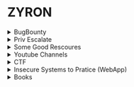 # ZYRON
<details>
    <summary>BugBounty</summary>
    <li> <a href="https://www.hacksplaining.com/lessons">Hacksplaining</a></li>
    <li> <a href="https://pwning.owasp-juice.shop/">Pwning OWASP Juice Shop</a> </li>
    <li> <a href="https://www.bugcrowd.com/hackers/bugcrowd-university/">Bugcrowd University </a> </li>
    <li> <a href="https://application.security/free-application-security-training">Free-application-security-training </a> </li>
    <li> <a href="https://ckarande.gitbooks.io/owasp-nodegoat-tutorial/content/index.html">OWASP NodeGoat Tutorial </a> </li>
    <li> <a href="https://github.com/nahamsec/Resources-for-Beginner-Bug-Bounty-Hunters">Resources-for-Beginner-Bug-Bounty-Hunters </a> </li>
    <li> <a href="https://github.com/qazbnm456/awesome-web-security#readme">Awesome Web Security </a> </li>
    <li> <a href="https://medium.com/bugbountywriteup/tagged/bug-bounty">Info Sec Write Ups </a> </li>
    <li> <a href="https://www.youtube.com/playlist?list=PLwP4ObPL5GY940XhCtAykxLxLEOKCu0nT&pbjreload=101">Mehmet İnce Web Security & Hacking </a></li> 
    <li> <a href="https://www.hacker101.com/resources#2">Hacker101 Resources</a> </li>
    <li> <a href="https://owasp.org/www-project-top-ten/">Owasp Top10 </a> </li>
    <li> <a href="https://www.exploit-db.com/papers">ExploitDb Papers. </a> </li>
    <li> <a href="https://portswigger.net/research">PortSwigger Research </a> </li>
    <li> <a href="https://portswigger.net/daily-swig">PortSwigger Daily-Swig </a> </li>
    <li> <a href="https://www.acunetix.com/blog/articles/">Acunetix Articles </a> </li>
    <li> <a href="https://www.acunetix.com/blog/articles/server-side-request-forgery-vulnerability/">Acunetix|What is SSRF? </a> </li>
    <li> <a href="https://portswigger.net/daily-swig/prototype-pollution-the-dangerous-and-underrated-vulnerability-impacting-javascript-applications">PortSwigger      Prototype Pollution </a> </li>
    <li> <a href="https://gracefulsecurity.com/command-injection-the-good-the-bad-and-the-blind/">Command-injection-the-good-the-bad-and-the-blind </a> </li>
    <li> <a href="https://blog.0daylabs.com/2019/02/15/prototype-pollution-javascript/">Analysis and Exploitation of Prototype Pollution attacks </a> </li>
    <li> <a href="http://www.securityidiots.com/Web-Pentest">Security Idiots</a></li>
    <li> <a href="https://help.semmle.com/wiki/display/JS/JavaScript+queries">JavaScript queries </a> </li>
    <li> <a href="https://vulp3cula.gitbook.io/hackers-grimoire/">Hacker's Grimoire </a> </li>
    <li> <a href="https://github.com/reddelexc/hackerone-reports"> Bug Bounty Reports </a></li>
    <li> <a href="https://github.com/jhaddix/tbhm">The Bug Hunter's Methodology (TBHM) </a> </li>
    <li> <a href="https://defendtheweb.net/">Defend The Web </a> </li>
    <li> <a href="https://github.com/swisskyrepo/PayloadsAllTheThings">Payload All Things </a> </li>
    <li> <a href="https://web.stanford.edu/class/cs253/">Web Security course by Stanford University </a> </li>
    <li> <a href="https://owasp.org/www-project-web-security-testing-guide/assets/archive/OWASP_Testing_Guide_v4.pdf">Owasp Testing Guide </a> </li>
</details>

<details>
  <summary>Priv Escalate</summary>
    <li> <a href="https://www.hackingarticles.in/category/privilege-escalation/">Privilege Escalation Archives - Hacking Articles </a> </li>
    <li> <a href="https://payatu.com/guide-linux-privilege-escalation">A guide to Linux Privilege Escalation </a> </li>
    <li> <a href="https://sushant747.gitbooks.io/total-oscp-guide/content/privilege_escalation_-_linux.html">Privilege Escalation </a> </li>
    <li> <a href="https://highon.coffee/blog/linux-commands-cheat-sheet/">Linux Commands Cheat Sheet</a></li>
    <li> <a href="https://blog.g0tmi1k.com/2011/08/basic-linux-privilege-escalation/">Basic Linux Privilege Escalation </a> </li>
    <li> <a href="https://www.exploit-db.com/docs/42757">Windows & Linux Hak Yükseltme </a> </li>
    <li> <a href="https://www.mehmetince.net/linux-exploit-suggester-ile-linux-yetki-yukseltme-zafiyeti-tespiti/">Linux Exploit Suggester ile Yetki Yükseltme Zafiyeti Tespiti </a> </li>
    <li> <a href="https://medium.com/bugbountywriteup/privilege-escalation-in-windows-380bee3a2842">Privilege Escalation in Windows </a> </li>
    <li> <a href="https://ozdenercin.com/2019/06/28/derinlemesine-windows-privilege-escalation-yetki-yukseltmesi/">Derinlemesine Windows Priv Esc </a> </li>
    <li> <a href="https://www.fuzzysecurity.com/tutorials/16.html">Windows Privilege Escalation Fundamentals </a> </li>
    <li> <a href="https://medium.com/@rahmatnurfauzi/windows-privilege-escalation-scripts-techniques-30fa37bd194">Windows Privilege Escalation Scripts & Techniques </a> </li>
    <li> <a href="https://book.hacktricks.xyz/linux-unix/privilege-escalation">Linux Privilege Escalation </a> </li>
    <li> <a href="https://www.hackingarticles.in/linux-privilege-escalation-using-capabilities/">Linux Privilege Escalation using Capabilities</a> </li>
    <li> <a href="https://alpinesecurity.com/blog/empire-a-powershell-post-exploitation-tool/">Empire: A PowerShell Post-Exploitation Tool</a></li>
    <li> <a href="https://pentest.blog/windows-privilege-escalation-methods-for-pentesters/">Windows Privilege Escalation Methods for Pentesters </a></li>
</details>

<details>
    <summary>Some Good Rescoures</summary>
    <li> <a href="https://book.hacktricks.xyz/">HackTricks </a> </li>
    <li> <a href="https://incognitjoe.github.io/">IncognitJoe  </a> </li>
    <li> <a href="https://highon.coffee/">Penetration Testing && Security Research Blog </a> </li>
    <li> <a href="https://medium.com/bugbountywriteup/tagged/bug-bounty">Info Sec Write Ups </a> </li>
    <li> <a href="https://blog.g0tmi1k.com/">g0tm1k </a> </li>
    <li> <a href="https://0xsp.com/">0xsp</a> </li>
    <li> <a href="https://www.tutorialspoint.com/penetration_testing/index.htm">Penetration Testing </a></li>
    <li> <a href="https://resources.infosecinstitute.com/">InfoSec Resources </a> </li>
    <li> <a href="https://pentest.blog/">PentestBlog </a></li>
    <li> <a href="https://pentester.land/">Pentester Land </a> </li>
    <li> <a href="https://www.hackingarticles.in/">Hacking Articles </a> </li>
    <li> <a href="https://github.com/carpedm20/awesome-hacking#readme">Awesome Hacking</a></li>
    <li> <a href="https://github.com/sbilly/awesome-security#readme">Awesome Security </a></li>
    <li> <a href="https://www.wonderhowto.com/">Null Byte Blog </a> </li>
    <li> <a href="https://www.thecybermentor.com/">The Cyber Mentor Blog </a> </li>
    <li> <a href="https://sushant747.gitbooks.io/total-oscp-guide/content/">Sushant Total OSCP</a></li>
    <li> <a href="https://hackersploit.org/">Hackersploit Blog </a> </li>
    <li> <a href="https://www.hackerrank.com/">HackerRank </a></li>
    <li> <a href="https://guyinatuxedo.github.io/index.html">NightMare </a></li>
    <li> <a href="https://beginners.re/">Reverse engineering for beginners </a> </li>
    <li> <a href="https://www.youtube.com/playlist?list=PLLKT__MCUeix3O0DPbmuaRuR_4Hxo4m3G">Buffer Overflows Made Easy </a> </li>
    <li> <a href="https://prune2000.github.io/tools/pentest/">Pentesting Tools </a></li>
    <li> <a href="https://www.reddit.com/r/trsec/">Reddit TRsec </a></li> 
    <li> <a href="https://www.kitploit.com/">KitPloit </a></li>
    <li> <a href="https://pentestlab.blog/">PentestLab Blog </a></li>
    <li> <a href="https://blog.drhack.net/category/hacking/">Drhack Blog </a></li>
    <li> <a href="https://securiteam.com/">SecuriTeam><a/></li>
    <li> <a href="https://hackingpassion.com/">HakingPassion</a></li>
    <li> <a href="https://hacksland.net/">HacksLand</a></li>
    <li> <a href="https://thehackerblog.com/">The Hacker Blog </a></li>
    <li> <a href="https://ethicalhackingguru.com/">Ethical Hacking Guru </a></li>
    <li> <a href="http://www.anonhack.in/">AnonHack </a></li>
    <li> <a href="https://linux-dersleri.github.io/">Linux Dersleri </a></li>
</details>
 
 <details>
    <summary>Youtube Channels</summary>
    <li> <a href="https://www.youtube.com/channel/UCVeW9qkBjo3zosnqUbG7CFw">John Hammond </a> </li>
    <li> <a href="https://www.youtube.com/channel/UCa6eh7gCkpPo5XXUDfygQQA">Ippsec </a> </li>
    <li> <a href="https://www.youtube.com/channel/UClis21-nGFunHa9agc7Md_Q">Mehmet D.İnce </a> </li>
    <li> <a href="https://www.youtube.com/channel/UCpoyhjwNIWZmsiKNKpsMAQQ">VbScrub </a> </li>
    <li> <a href="https://www.youtube.com/channel/UC3s0BtrBJpwNDaflRSoiieQ">Hak5 </a> </li>
    <li> <a href="https://www.youtube.com/channel/UCCZDt7MuC3Hzs6IH4xODLBw">Naham Sec </a> </li>
    <li> <a href="https://www.youtube.com/channel/UCCkVMojdBWS-JtH7TliWkVg">GynvaelEN  </a> </li>
    <li> <a href="https://www.youtube.com/c/LoiLiangYang"> Loi Liang Yang </a></li>
    <li> <a href="https://www.youtube.com/channel/UCsA9BVmiT0sG4d6cwBzpM6Q/">Weastie</a></li>
    <li> <a href="https://www.youtube.com/channel/UCnmAu7FF7LeoyTozrMVtTxQ"> Atil Samancioglu  </a> </li>
    <li> <a href="https://www.youtube.com/channel/UC0ArlFuFYMpEewyRBzdLHiw">Cyber Mentor </a> </li>
    <li> <a href="https://www.youtube.com/channel/UC0ZTPkdxlAKf-V33tqXwi3Q">HackerSploit </a> </li>
    <li> <a href="https://www.youtube.com/channel/UCL1Rp1QrhuRhl-sjP5KYwhw">Can Deger </a> </li>
    <li> <a href="https://www.youtube.com/channel/UCgTNupxATBfWmfehv21ym-g"> Null Bytes</a> </li>
    <li> <a href="https://www.youtube.com/channel/UClcE-kVhqyiHCcjYwcpfj9w">LiveOverflow </a> </li>
    <li> <a href="https://www.youtube.com/channel/UCqfqH-wq12WOm4QG4KiRisw"> Stephen Chapman  </a> </li>
    <li> <a href="https://www.youtube.com/channel/UCsBjURrPoezykLs9EqgamOA"> Fireship  </a> </li>
    <li> <a href="https://www.youtube.com/channel/UCwgKmJM4ZJQRJ-U5NjvR2dg"> commaai archive  </a> </li>
    <li> <a href="https://www.youtube.com/channel/UCGISJ8ZHkmIv1CaoHovK-Xw">/dev/null </a> </li>
    <li> <a href="https://www.youtube.com/channel/UCQN2DsjnYH60SFBIA6IkNwg"> STÖK  </a> </li>
    <li> <a href="https://www.youtube.com/channel/UCDqZyVCTwg9UyRWKgQ7Gizg"> Ceos3c  </a> </li>
    <li> <a href="https://www.youtube.com/channel/UCW6xlqxSY3gGur4PkGPEUeA"> Seytonic  </a> </li>
    <li> <a href="https://www.youtube.com/channel/UCK1Eb19myZZZp21laMcmoJg"> Gökhan Muharremoğlu  </a> </li>
    <li> <a href="https://www.youtube.com/channel/UCWdEtRBNhSKcjIS6xvIws3A"> krypt0mux  </a> </li>
    <li> <a href="https://www.youtube.com/channel/UCc1Pn7FxieMohCZFPYEbs7w"> Jake Wright  </a> </li>
    <li> <a href="https://www.youtube.com/channel/UCf93fPKwotph47H3_KDcRyg"> Kris Occhipinti  </a> </li>
    <li> <a href="https://www.youtube.com/channel/UCUB9vOGEUpw7IKJRoR4PK-A"> Murmus CTF  </a> </li>
    <li> <a href="https://www.youtube.com/channel/UCW6MNdOsqv2E9AjQkv9we7A">  PwnFunction </a> </li>    
    <li> <a href="https://www.youtube.com/channel/UCo1NHk_bgbAbDBc4JinrXww?pbjreload=101">BugCrowd</a></li>
    <li> <a href="https://www.youtube.com/channel/UCsgzmECky2Q9lQMWzDwMhYw">HakcerOne<a/></li>
    <li> <a href="https://www.youtube.com/user/Computerphile">Computerphile</a></li>
</details>

<details>
   <summary>CTF</summary>
   <li><a href="https://tryhackme.com/">Tryhackme</a></li>
   <li><a href="https://www.hackthebox.eu/home">Hackthebox</a></li>
   <li><a href="https://ctflearn.com/">Ctflearn </a></li>
   <li><a href="https://crackmes.one/"> Crackmes </a></li>
   <li><a href="https://www.vulnhub.com/"> Vulnhub </a></li>
   <li><a href="https://overthewire.org/wargames/"> Overthewhire </li>
   <li><a href="http://pwnable.kr/#"> Pwnable </a></li>
   <li><a href="https://www.root-me.org/?lang=en"> Root-me </a></li>
   <li><a href="https://www.enigmagroup.org/"> Enigma Group </a></li>
   <li><a href="https://ringzer0ctf.com/home"> RingZer0 </a></li>
   <li><a href="https://picoctf.com/"> PicoCtf </a></li>
   <li><a href="https://www.sjoerdlangkemper.nl/2018/12/19/practice-hacking-with-vulnerable-systems/"> practice-hacking-with-vulnerable-systems </a></li>
   <li><a href="https://captf.com/practice-ctf/"> CapCtf </a></li>
   <li><a href="https://fareedfauzi.github.io/ctfonline/"> Online CTF Websites</a></li>
   <li><a href="https://fareedfauzi.gitbook.io/practice-ctf-list/">Practice CTF List </a></li>
</details>
<details>
   <summary>Insecure Systems to Pratice (WebApp)</summary>
    <li><a href="https://github.com/digininja/DVWA">DAMN VULNERABLE WEB APPLICATION </a></li>
    <li><a href="https://github.com/OWASP/NodeGoat"> Owasp Node Goat</a></li>
    <li><a href="https://github.com/WebGoat/WebGoat"> WebGoat 8: A deliberately insecure Web Application</a></li>
    <li><a href="https://github.com/webpwnized/mutillidae"> OWASP Mutillidae II</a></li>
    <li><a href="https://github.com/s4n7h0/xvwa"> XVWA is a badly coded web application written in PHP/MySQL</a></li>
    <li><a href="https://github.com/bkimminich/juice-shop"> Owasp Juice Shop</a></li>
    <li><a href="https://www.vulnerablewebapps.org/"> List Of Vulnerable Web Apps</a></li>
    <li><a href="https://sechow.com/bricks/"> Owasp Bricks</a></li>
    <li><a href="https://github.com/cr0hn/vulnerable-node"> Vulnerable-Node</a></li>
    <li><a href="https://github.com/appsecco/dvna"> Damn Vulnerable NodeJS Application (DVNA)</a></li>
</details>

<details>
    <summary>Books</summary>
    <li> Real-World Bug Hunting: A Field Guide to Web Hacking </li>
    <li>Bug Bounty Hunting Essentials </li>
    <li>The Web Application Hacker's Handbook </li>
    <li>The Basics of Web Hacking: Tools and Techniques to Attack the Web </li>
    <li>Penetration Testing: A Hands-on Introduction to Hacking </li>
    <li> The Hacker Playbook 1,2,3</li>
    <li>Black Hat Python: Python Programming for Hackers and Pentesters </li>
    <li>Metasploit: The Penetration Tester's Guide </li>
    <li>Violent Python: A Cookbook for Hackers </li>
    <li>Hacking: The Art of Exploitation, 2nd Edition </li>
    <li>Kali Linux Revealed: Mastering the Penetration Testing Distribution </li>
    <li>Rtfm: Red Team Field Manual  </li>
    <li>Social Engineering: The Art of Human Hacking </li>
    <li>Şifreleme ve Şifre Çözme Yöntemleri </li>
    <li>Ethical Hacking Offensive ve Defensive </li>
    <li>Web Uygulama Güvenliği ve Hacking Yöntemleri </li>
    <li> Exploit Geliştirme 101</li>
    <li>  Python - Mustafa Başer </li>
    <li> Uygulamalı Siber Güvenlik ve Hacking </li>
</details>

